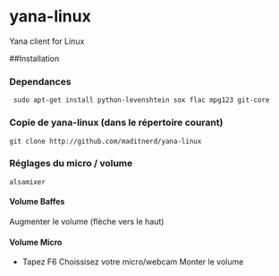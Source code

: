yana-linux
==========

Yana client for Linux

##Installation

### Dependances


```` sudo apt-get install python-levenshtein sox flac mpg123 git-core````

### Copie de yana-linux (dans le répertoire courant)

```` git clone http://github.com/maditnerd/yana-linux ````

### Réglages du micro / volume

```` alsamixer ````

#### Volume Baffes
Augmenter le volume (flèche vers le haut)

#### Volume Micro
* Tapez F6
Choissisez votre micro/webcam
Monter le volume

